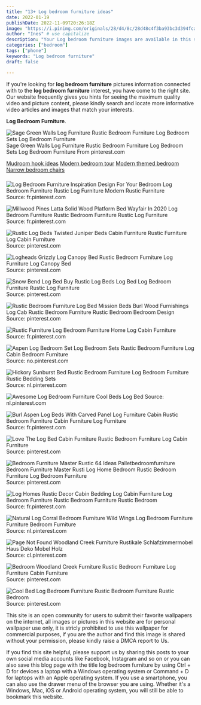 ```yaml
---
title: "13+ Log bedroom furniture ideas"
date: 2022-01-19
publishDate: 2022-11-09T20:26:18Z
image: "https://i.pinimg.com/originals/28/d4/8c/28d48c4f3ba93bc3d394fca827d59f6c.jpg"
author: "Ines" # use capitalize
description: "Your Log bedroom furniture images are available in this site. Log bedroom furniture are a topic that is being searched for and liked by netizens today. You can Get the Log bedroom furniture files here. Find and Download all royalty-free photos."
categories: ["bedroom"]
tags: ["phone"]
keywords: "Log bedroom furniture"
draft: false

---
```


If you're looking for **log bedroom furniture** pictures information connected with to the **log bedroom furniture** interest, you have come to the right  site.  Our website frequently  gives you  hints  for seeing  the maximum  quality video and picture  content, please kindly search and locate more informative video articles and images  that match your interests.

**Log Bedroom Furniture**. 

![Sage Green Walls Log Furniture Rustic Bedroom Furniture Log Bedroom Sets Log Bedroom Furniture](https://i.pinimg.com/originals/1f/78/f5/1f78f5e0b2747f5d37aeb13b3bceb21b.jpg "Sage Green Walls Log Furniture Rustic Bedroom Furniture Log Bedroom Sets Log Bedroom Furniture")
Sage Green Walls Log Furniture Rustic Bedroom Furniture Log Bedroom Sets Log Bedroom Furniture From pinterest.com

[Mudroom hook ideas](/mudroom-hook-ideas/)
[Modern bedroom tour](/modern-bedroom-tour/)
[Modern themed bedroom](/modern-themed-bedroom/)
[Narrow bedroom chairs](/narrow-bedroom-chairs/)



### 

 


![Log Bedroom Furniture Inspiration Design For Your Bedroom Log Bedroom Furniture Rustic Log Furniture Modern Rustic Furniture](https://i.pinimg.com/originals/f7/5d/38/f75d3847eaa8b560d2976638a82c0bbb.jpg "Log Bedroom Furniture Inspiration Design For Your Bedroom Log Bedroom Furniture Rustic Log Furniture Modern Rustic Furniture")
Source: fr.pinterest.com

 

![Millwood Pines Latta Solid Wood Platform Bed Wayfair In 2020 Log Bedroom Furniture Rustic Bedroom Furniture Rustic Log Furniture](https://i.pinimg.com/736x/90/4b/90/904b908b02aba8226fee61a84044259a.jpg "Millwood Pines Latta Solid Wood Platform Bed Wayfair In 2020 Log Bedroom Furniture Rustic Bedroom Furniture Rustic Log Furniture")
Source: fr.pinterest.com

 

![Rustic Log Beds Twisted Juniper Beds Cabin Furniture Rustic Furniture Log Cabin Furniture](https://i.pinimg.com/originals/e5/70/e2/e570e22cca0add8e051e81c5c28f6004.jpg "Rustic Log Beds Twisted Juniper Beds Cabin Furniture Rustic Furniture Log Cabin Furniture")
Source: pinterest.com

 

![Logheads Grizzly Log Canopy Bed Rustic Bedroom Furniture Log Furniture Log Canopy Bed](https://i.pinimg.com/originals/c4/62/00/c46200cfb30738a955348879a5f9d49b.jpg "Logheads Grizzly Log Canopy Bed Rustic Bedroom Furniture Log Furniture Log Canopy Bed")
Source: pinterest.com

 

![Snow Bend Log Bed Buy Rustic Log Beds Log Bed Log Bedroom Furniture Rustic Log Furniture](https://i.pinimg.com/originals/f2/b7/fb/f2b7fbe73d77564654b57c53126ebb53.jpg "Snow Bend Log Bed Buy Rustic Log Beds Log Bed Log Bedroom Furniture Rustic Log Furniture")
Source: pinterest.com

 

![Rustic Bedroom Furniture Log Bed Mission Beds Burl Wood Furnishings Log Cab Rustic Bedroom Furniture Rustic Bedroom Bedroom Design](https://i.pinimg.com/originals/0e/6b/8a/0e6b8ac607f9c622ebfa24fd621b5753.jpg "Rustic Bedroom Furniture Log Bed Mission Beds Burl Wood Furnishings Log Cab Rustic Bedroom Furniture Rustic Bedroom Bedroom Design")
Source: pinterest.com

 

![Rustic Furniture Log Bedroom Furniture Home Log Cabin Furniture](https://i.pinimg.com/originals/c9/d2/fe/c9d2fe0f66da045ed63f4dff60ebf482.jpg "Rustic Furniture Log Bedroom Furniture Home Log Cabin Furniture")
Source: fr.pinterest.com

 

![Aspen Log Bedroom Set Log Bedroom Sets Rustic Bedroom Furniture Log Cabin Bedroom Furniture](https://i.pinimg.com/originals/dd/15/0e/dd150e777950e6eb8fdef3c249468539.jpg "Aspen Log Bedroom Set Log Bedroom Sets Rustic Bedroom Furniture Log Cabin Bedroom Furniture")
Source: no.pinterest.com

 

![Hickory Sunburst Bed Rustic Bedroom Furniture Log Bedroom Furniture Rustic Bedding Sets](https://i.pinimg.com/474x/47/f4/54/47f454c301440ec6ade7d4b1c337ebe4--rustic-bed-rustic-decor.jpg "Hickory Sunburst Bed Rustic Bedroom Furniture Log Bedroom Furniture Rustic Bedding Sets")
Source: nl.pinterest.com

 

![Awesome Log Bedroom Furniture Cool Beds Log Bed](https://i.pinimg.com/originals/22/89/be/2289bea9fae537c2d30c2226d85766bd.jpg "Awesome Log Bedroom Furniture Cool Beds Log Bed")
Source: nl.pinterest.com

 

![Burl Aspen Log Beds With Carved Panel Log Furniture Cabin Rustic Bedroom Furniture Cabin Furniture Log Furniture](https://i.pinimg.com/originals/65/e0/c9/65e0c92fc128cc19d8daf1fff897da25.jpg "Burl Aspen Log Beds With Carved Panel Log Furniture Cabin Rustic Bedroom Furniture Cabin Furniture Log Furniture")
Source: fr.pinterest.com

 

![Love The Log Bed Cabin Furniture Rustic Bedroom Furniture Log Cabin Furniture](https://i.pinimg.com/originals/44/6c/38/446c38cb71136ede9a5322f6c8f35291.jpg "Love The Log Bed Cabin Furniture Rustic Bedroom Furniture Log Cabin Furniture")
Source: pinterest.com

 

![Bedroom Furniture Master Rustic 64 Ideas Palletbedroomfurniture Bedroom Furniture Master Rusti Log Home Bedroom Rustic Bedroom Furniture Log Bedroom Furniture](https://i.pinimg.com/474x/ce/a9/65/cea965142ce0a80dc45333ffb6d0add0.jpg "Bedroom Furniture Master Rustic 64 Ideas Palletbedroomfurniture Bedroom Furniture Master Rusti Log Home Bedroom Rustic Bedroom Furniture Log Bedroom Furniture")
Source: pinterest.com

 

![Log Homes Rustic Decor Cabin Bedding Log Cabin Furniture Log Bedroom Furniture Rustic Bedroom Furniture Rustic Bedroom](https://i.pinimg.com/originals/ea/89/03/ea8903ebc600b1349ec16175abb217c5.jpg "Log Homes Rustic Decor Cabin Bedding Log Cabin Furniture Log Bedroom Furniture Rustic Bedroom Furniture Rustic Bedroom")
Source: fr.pinterest.com

 

![Natural Log Corral Bedroom Furniture Wild Wings Log Bedroom Furniture Furniture Bedroom Furniture](https://i.pinimg.com/originals/91/19/f9/9119f927a488aced8ad9163b0c14d35d.jpg "Natural Log Corral Bedroom Furniture Wild Wings Log Bedroom Furniture Furniture Bedroom Furniture")
Source: nl.pinterest.com

 

![Page Not Found Woodland Creek Furniture Rustikale Schlafzimmermobel Haus Deko Mobel Holz](https://i.pinimg.com/originals/d1/c5/21/d1c5219d4f09d477883256be00441b6f.jpg "Page Not Found Woodland Creek Furniture Rustikale Schlafzimmermobel Haus Deko Mobel Holz")
Source: cl.pinterest.com

 

![Bedroom Woodland Creek Furniture Rustic Bedroom Furniture Log Furniture Cabin Furniture](https://i.pinimg.com/originals/bc/7e/1f/bc7e1f2161aa452fb0617f644a06e948.jpg "Bedroom Woodland Creek Furniture Rustic Bedroom Furniture Log Furniture Cabin Furniture")
Source: pinterest.com

 

![Cool Bed Log Bedroom Furniture Rustic Bedroom Furniture Rustic Bedroom](https://i.pinimg.com/originals/28/d4/8c/28d48c4f3ba93bc3d394fca827d59f6c.jpg "Cool Bed Log Bedroom Furniture Rustic Bedroom Furniture Rustic Bedroom")
Source: pinterest.com

 

This site is an open community for users to submit their favorite wallpapers on the internet, all images or pictures in this website are for personal wallpaper use only, it is stricly prohibited to use this wallpaper for commercial purposes, if you are the author and find this image is shared without your permission, please kindly raise a DMCA report to Us.

If you find this site helpful, please support us by sharing this posts to your own social media accounts like Facebook, Instagram and so on or you can also save this blog page with the title log bedroom furniture by using Ctrl + D for devices a laptop with a Windows operating system or Command + D for laptops with an Apple operating system. If you use a smartphone, you can also use the drawer menu of the browser you are using. Whether it's a Windows, Mac, iOS or Android operating system, you will still be able to bookmark this website.
